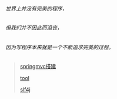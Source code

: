 ###### 世界上并没有完美的程序，

###### 但我们并不因此而沮丧，

###### 因为写程序本来就是一个不断追求完美的过程。

> <a href="./springmvc/springmvc搭建.html">springmvc搭建</a>
>
> <a href="./tool/tool.html">tool</a>
>
> <a href="./slf4j/slf4j.html">slf4j</a>

